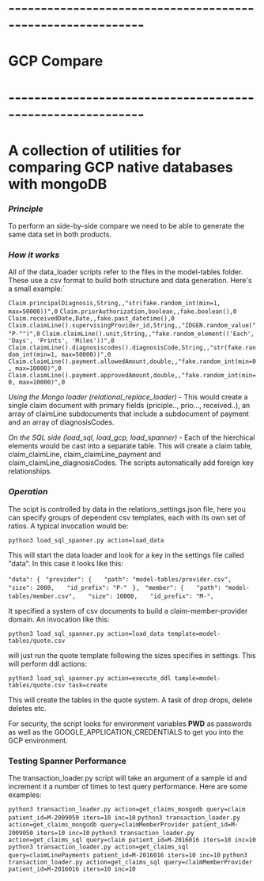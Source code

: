# ----------------------------------------------------------- #
#                  GCP Compare 
# ----------------------------------------------------------- #
#  A collection of utilities for comparing GCP native databases with mongoDB

### *Principle*

To perform an side-by-side compare we need to be able to generate the same data set in both products.

### *How it works*

All of the data_loader scripts refer to the files in the model-tables folder.  These use a csv format to build both structure and data generation.  Here's a small example:`

`Claim.principalDiagnosis,String,,"str(fake.random_int(min=1, max=50000))",0`
`Claim.priorAuthorization,boolean,,fake.boolean(),0`
`Claim.receivedDate,Date,,fake.past_datetime(),0`
`Claim.claimLine().supervisingProvider_id,String,,"IDGEN.random_value(""P-"")",0`
`Claim.claimLine().unit,String,,"fake.random_element(('Each', 'Days', 'Prints', 'Miles'))",0`
`Claim.claimLine().diagnosiscodes().diagnosisCode,String,,"str(fake.random_int(min=1, max=50000))",0`
`Claim.claimLine().payment.allowedAmount,double,,"fake.random_int(min=0, max=10000)",0`
`Claim.claimLine().payment.approvedAmount,double,,"fake.random_int(min=0, max=10000)",0`

*Using the Mongo loader (relational_replace_loader)* - This would create a single claim document with primary fields (priciple.., prio..., received..), an array of claimLine subdocuments that include a subdocument of payment and an array of diagnosisCodes.

*On the SQL side (load_sql, load_gcp, load_spanner)* -  Each of the hierchical elements would be cast into a separate table.  This will create a claim table, claim_claimLine, claim_claimLine_payment and claim_claimLine_diagnosisCodes.  The scripts automatically add foreign key relationships.

### *Operation*
The scipt is controlled by data in the relations_settings.json file, here you can specify groups of dependent csv templates, each with its own set of ratios.  A typical invocation would be:

`python3 load_sql_spanner.py action=load_data`

This will start the data loader and look for a key in the settings file called "data".  In this case it looks like this:

`"data": {`
   ` "provider": {`
   `   "path": "model-tables/provider.csv",`
   `   "size": 2000,`
   `   "id_prefix": "P-"`
   ` },`
   ` "member": {`
   `   "path": "model-tables/member.csv",`
   `   "size": 10000,`
   `   "id_prefix": "M-",`

It specified a system of csv documents to build a claim-member-provider domain.
An invocation like this:

`python3 load_sql_spanner.py action=load_data template=model-tables/quote.csv`

will just run the quote template following the sizes specifies in settings.
This will perform ddl actions:

`python3 load_sql_spanner.py action=execute_ddl tample=model-tables/quote.csv task=create`

This will create the tables in the quote system.  A task of drop drops, delete deletes etc.

For security, the script looks for environment variables __PWD__ as passwords as well as the GOOGLE_APPLICATION_CREDENTIALS to get you into the GCP environment.

### Testing Spanner Performance
The transaction_loader.py script will take an argument of a sample id and increment it a number of times to test query performance.  Here are some examples:

`python3 transaction_loader.py action=get_claims_mongodb query=claim patient_id=M-2009050 iters=10 inc=10`
`python3 transaction_loader.py action=get_claims_mongodb query=claimMemberProvider patient_id=M-2009050 iters=10 inc=10`
`python3 transaction_loader.py action=get_claims_sql query=claim patient_id=M-2016016 iters=10 inc=10 `
`python3 transaction_loader.py action=get_claims_sql query=claimLinePayments patient_id=M-2016016 iters=10 inc=10`
`python3 transaction_loader.py action=get_claims_sql query=claimMemberProvider patient_id=M-2016016 iters=10 inc=10`